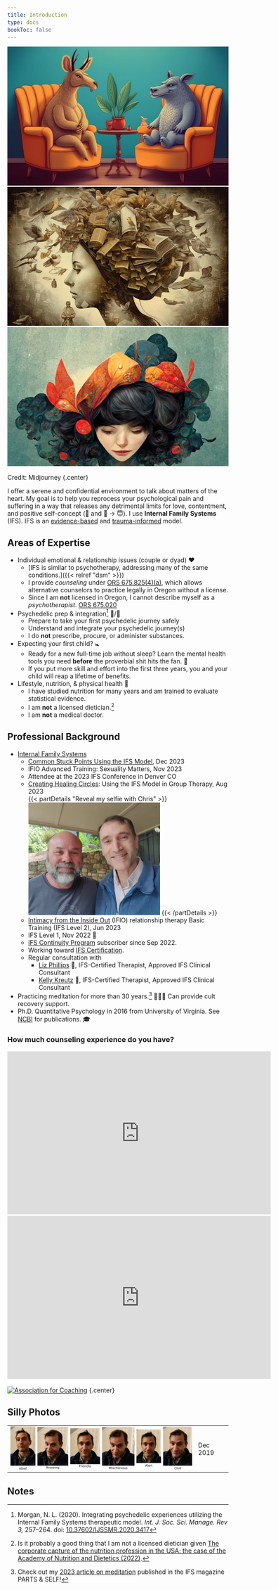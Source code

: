 ```yaml
---
title: Introduction
type: docs
bookToc: false
---
```


<script src="/flickity.pkgd.min.js"></script>

<div class="main-carousel"
    data-flickity='{ "cellAlign": "center", "contain": true, "wrapAround": true, "autoPlay": 15000, "setGallerySize": false }' >
<div class="carousel-cell"><img class="carousel-cell-image" src="animal_couple.webp" alt="Couples counseling" /></div>
<div class="carousel-cell"><img class="carousel-cell-image" src="multitude_of_stories_within_the_head2.webp" alt="Multitude of stories within the head" /></div>
<div class="carousel-cell"><img class="carousel-cell-image" src="multitude_of_stories_within_the_head1.webp" alt="Multitude of stories within the head" /></div>
</div>

Credit: Midjourney
{.center}

I offer a serene and confidential environment to talk about matters of the heart.
My goal is to help you reprocess your psychological pain and suffering in a way that releases any detrimental limits for love, contentment, and positive self-concept (🤪 and 😬 → 😇).
I use **Internal Family Systems**
(IFS). IFS is an [evidence-based](https://www.foundationifs.org/news-articles/79-ifs-an-evidence-based-practice) and [trauma-informed](https://www.verywellmind.com/trauma-informed-therapy-definition-and-techniques-5209445) model.

## Areas of Expertise

- Individual emotional & relationship issues (couple or dyad) ❤️
  - [IFS is similar to psychotherapy, addressing many of the same conditions.]({{< relref "dsm" >}})
  - I provide *counseling* under [ORS 675.825(4)(a)](https://oregon.public.law/statutes/ors_675.825), which allows alternative counselors to practice legally in Oregon without a license.
  - Since I am **not** licensed in Oregon, I cannot describe myself as a *psychotherapist*. [ORS 675.020](https://oregon.public.law/statutes/ors_675.020)
- Psychedelic prep & integration[^morgan2020] 🍄/🐸
  - Prepare to take your first psychedelic journey safely
  - Understand and integrate your psychedelic journey(s)
  - I do **not** prescribe, procure, or administer substances.
- Expecting your first child? 🚼
  - Ready for a new full-time job without sleep? Learn the mental health tools you need **before** the proverbial shit hits the fan. 💩
  - If you put more skill and effort into the first three years, you and your child will reap a lifetime of benefits.
- Lifestyle, nutrition, & physical health 🥗
  - I have studied nutrition for many years and am trained to evaluate statistical evidence.
  - I am **not** a licensed dietician.[^capture-of-nutrition]
  - I am **not** a medical doctor.

## Professional Background

- [Internal Family Systems](https://ifs-institute.com/practitioners/all/110287)
  - [Common Stuck Points Using the IFS Model](https://burriscounseling.com/), Dec 2023
  - IFIO Advanced Training: Sexuality Matters, Nov 2023
  - Attendee at the 2023 IFS Conference in Denver CO
  - [Creating Healing Circles](https://burriscounseling.com): Using the IFS Model in Group Therapy, Aug 2023  
{{< partDetails "Reveal my selfie with Chris" >}}
![Burris](burris-2023.webp)
{{< /partDetails >}}
  - [Intimacy from the Inside Out](https://www.toniherbineblank.com/trainings.html) (IFIO) relationship therapy Basic Training (IFS Level 2), Jun 2023
  - IFS Level 1, Nov 2022 🚀
  - [IFS Continuity Program](https://learn.ifs-institute.com/ifs-continuity-program/) subscriber since Sep 2022.
  - Working toward [IFS Certification](https://ifs-institute.com/trainings/ifs-certification).
  - Regular consultation with
    - [Liz Phillips](http://www.lizphillipstherapy.ca/) 💐️, IFS-Certified Therapist, Approved IFS Clinical Consultant
    - [Kelly Kreutz](https://kellykreutz.com) 💐️, IFS-Certified Therapist, Approved IFS Clinical Consultant
- Practicing meditation for more than 30 years.[^meditation] 🧘🏻‍♂️ Can provide cult recovery support.
- Ph.D. Quantitative Psychology in 2016 from University of
Virginia. See [NCBI](https://www.ncbi.nlm.nih.gov/sites/myncbi/1JSuQtfn5RykSS/bibliography/56367505/public/?sort=date&direction=ascending) for publications. 🎓

### How much counseling experience do you have?

<iframe width="600" height="371" seamless frameborder="0" scrolling="no" src="https://docs.google.com/spreadsheets/d/e/2PACX-1vRF7GPBMoCWXEntH3cjyOc6ViHadHN9fm82ZFqna8BtfZ3KbtfwKoeFbc1fWDXxr1bPmz-yopmB2cf9/pubchart?oid=1177289130&amp;format=interactive"></iframe>

<iframe width="600" height="371" seamless frameborder="0" scrolling="no" src="https://docs.google.com/spreadsheets/d/e/2PACX-1vRF7GPBMoCWXEntH3cjyOc6ViHadHN9fm82ZFqna8BtfZ3KbtfwKoeFbc1fWDXxr1bPmz-yopmB2cf9/pubchart?oid=236076383&amp;format=interactive"></iframe>

<br/>

[![Association for Coaching](/images/ac.webp)](https://www.associationforcoaching.com/members/?id=72534292)
{.center}

## Silly Photos

<table>
<tr>
<td>
<picture style="display: block;">
    <source media="(min-width: 1320px)" srcset="line-up-1280.png">
    <source media="(min-width: 840px)" srcset="line-up-800.png">
    <img src="line-up-480.png" alt="facial expressions">
</picture>
</td>
<td class='rotate'><div>Dec 2019</div></td>
</tr></table>

## Notes

[^capture-of-nutrition]: Is it probably a good thing that I am not a licensed dietician given [The corporate capture of the nutrition profession in the USA: the case of the Academy of Nutrition and Dietetics (2022)](https://www.cambridge.org/core/journals/public-health-nutrition/article/corporate-capture-of-the-nutrition-profession-in-the-usa-the-case-of-the-academy-of-nutrition-and-dietetics/9FCF66087DFD5661DF1AF2AD54DA0DF9).

[^meditation]: Check out my [2023 article on meditation](https://partsandself.org/ifs-and-meditation/) published in the IFS magazine PARTS & SELF!

[^morgan2020]: Morgan, N. L. (2020). Integrating psychedelic experiences utilizing the Internal Family Systems therapeutic model. *Int. J. Soc. Sci. Manage. Rev 3,* 257–264. doi: [10.37602/IJSSMR.2020.3417](http://ijssmr.org/uploads2020/ijssmr03_123.pdf)

